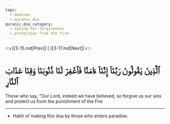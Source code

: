 ```yaml
---
tags:
  - medinan
  - quranic_dua
quranic_dua_category:
  - asking for forgiveness
  - protection from the fire
---
```


👈 [[3-15.md|Prev]] | [[3-17.md|Next]] 👉

# ٱلَّذِينَ يَقُولُونَ رَبَّنَآ إِنَّنَآ ءَامَنَّا فَٱغۡفِرۡ لَنَا ذُنُوبَنَا وَقِنَا عَذَابَ ٱلنَّارِ

Those who say, "Our Lord, indeed we have believed, so forgive us our sins and protect us from the punishment of the Fire

---
- Habit of making this dua by those who enters paradise.
